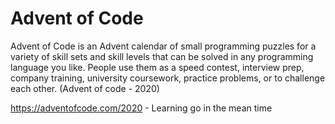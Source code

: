 # Advent of Code
Advent of Code is an Advent calendar of small programming puzzles for a variety of skill sets and skill levels that 
can be solved in any programming language you like. People use them as a speed contest, interview prep, company 
training, university coursework, practice problems, or to challenge each other.
(Advent of code - 2020)

https://adventofcode.com/2020 - Learning go in the mean time




